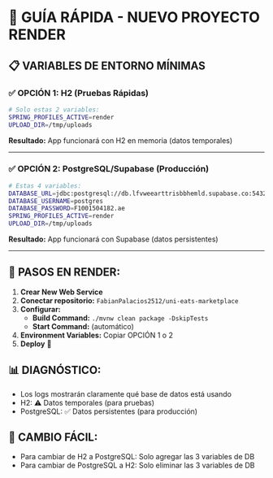 # 🚀 GUÍA RÁPIDA - NUEVO PROYECTO RENDER

## 📋 VARIABLES DE ENTORNO MÍNIMAS

### ✅ OPCIÓN 1: H2 (Pruebas Rápidas)
```bash
# Solo estas 2 variables:
SPRING_PROFILES_ACTIVE=render
UPLOAD_DIR=/tmp/uploads
```
**Resultado:** App funcionará con H2 en memoria (datos temporales)

---

### ✅ OPCIÓN 2: PostgreSQL/Supabase (Producción)
```bash
# Estas 4 variables:
DATABASE_URL=jdbc:postgresql://db.lfvweearttrisbbhemld.supabase.co:5432/postgres?sslmode=require
DATABASE_USERNAME=postgres
DATABASE_PASSWORD=F1001504182.ae
SPRING_PROFILES_ACTIVE=render
UPLOAD_DIR=/tmp/uploads
```
**Resultado:** App funcionará con Supabase (datos persistentes)

---

## 🎯 PASOS EN RENDER:

1. **Crear New Web Service**
2. **Conectar repositorio:** `FabianPalacios2512/uni-eats-marketplace`
3. **Configurar:**
   - **Build Command:** `./mvnw clean package -DskipTests`
   - **Start Command:** (automático)
4. **Environment Variables:** Copiar OPCIÓN 1 o 2
5. **Deploy** 🚀

## 📊 DIAGNÓSTICO:
- Los logs mostrarán claramente qué base de datos está usando
- H2: ⚠️ Datos temporales (para pruebas)
- PostgreSQL: ✅ Datos persistentes (para producción)

## 🔄 CAMBIO FÁCIL:
- Para cambiar de H2 a PostgreSQL: Solo agregar las 3 variables de DB
- Para cambiar de PostgreSQL a H2: Solo eliminar las 3 variables de DB